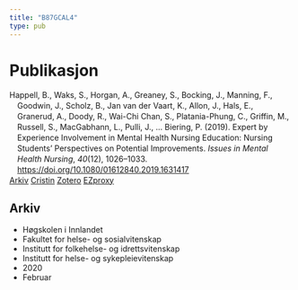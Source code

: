 ```yaml
---
title: "B87GCAL4"
type: pub
---
```

<h1>Publikasjon</h1>
<article id="csl-bib-container-B87GCAL4" class="csl-bib-container">
  <div class="csl-bib-body" style="line-height: 1.35; padding-left: 1em; text-indent:-1em;">
  <div class="csl-entry">Happell, B., Waks, S., Horgan, A., Greaney, S., Bocking, J., Manning, F., Goodwin, J., Scholz, B., Jan van der Vaart, K., Allon, J., Hals, E., Granerud, A., Doody, R., Wai-Chi Chan, S., Platania-Phung, C., Griffin, M., Russell, S., MacGabhann, L., Pulli, J., &#x2026; Biering, P. (2019). Expert by Experience Involvement in Mental Health Nursing Education: Nursing Students&#x2019; Perspectives on Potential Improvements. <i>Issues in Mental Health Nursing</i>, <i>40</i>(12), 1026&#x2013;1033. <a href="https://doi.org/10.1080/01612840.2019.1631417">https://doi.org/10.1080/01612840.2019.1631417</a></div>
</div>
  <div class="csl-bib-buttons">
    <a href="#taxonomy-article-B87GCAL4" class="csl-bib-button">Arkiv</a>
    <a href alt="Cristin URL" class="csl-bib-button">Cristin</a>
    <a href alt="Zotero URL" class="csl-bib-button">Zotero</a>
    <a href="http://ezproxy.inn.no/login?url=https://doi.org/10.1080/01612840.2019.1631417" class="csl-bib-button">EZproxy</a>
  </div>
  <div id="csl-bib-meta-container-B87GCAL4"></div>
</article>
<div id="csl-bib-meta-B87GCAL4" class="csl-bib-meta">
  <article id="taxonomy-article-B87GCAL4" class="taxonomy-article">
    <h1>Arkiv</h1>
    <ul>
      <li>Høgskolen i Innlandet</li>
      <li>Fakultet for helse- og sosialvitenskap</li>
      <li>Institutt for folkehelse- og idrettsvitenskap</li>
      <li>Institutt for helse- og sykepleievitenskap</li>
      <li>2020</li>
      <li>Februar</li>
    </ul>
  </article>
</div>
